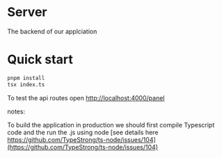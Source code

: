 # Server

The backend of our applciation

# Quick start

```bash
pnpm install
tsx index.ts
```

To test the api routes open [http://localhost:4000/panel](http://localhost:4000/panel)

notes:

To build the application in production we should first compile Typescript code
and the run the .js using node 
[see details here https://github.com/TypeStrong/ts-node/issues/104](https://github.com/TypeStrong/ts-node/issues/104)
